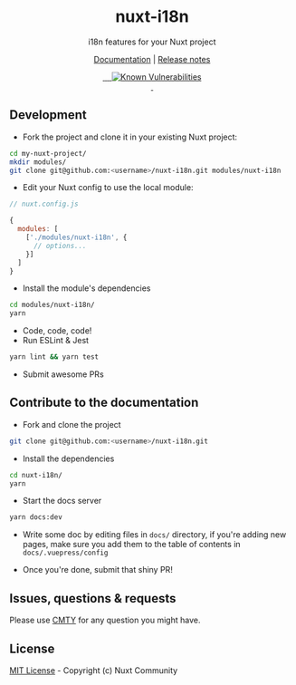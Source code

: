 <h1 align="center" >nuxt-i18n</h1>
<p align="center">i18n features for your Nuxt project</p>

<p align="center">
<a href="https://nuxt-community.github.io/nuxt-i18n/">Documentation</a> | <a href="./CHANGELOG.md">Release notes</a>
</p>


<p align="center">
<a href="https://david-dm.org/nuxt-community/nuxt-i18n">
    <img alt="" src="https://david-dm.org/nuxt-community/nuxt-i18n/status.svg?style=flat-square">
</a>
<a href="https://standardjs.com">
    <img alt="" src="https://img.shields.io/badge/code_style-standard-brightgreen.svg?style=flat-square">
</a>
<a href="https://circleci.com/gh/nuxt-community/nuxt-i18n">
    <img alt="" src="https://img.shields.io/circleci/project/github/nuxt-community/nuxt-i18n.svg?style=flat-square">
</a>
<a href="https://codecov.io/gh/nuxt-community/nuxt-i18n">
    <img alt="" src="https://img.shields.io/codecov/c/github/nuxt-community/nuxt-i18n.svg?style=flat-square">
</a>
<a href="https://snyk.io/test/github/nuxt-community/nuxt-i18n"><img src="https://snyk.io/test/github/nuxt-community/nuxt-i18n/badge.svg" alt="Known Vulnerabilities" data-canonical-src="https://snyk.io/test/github/nuxt-community/nuxt-i18n" style="max-width:100%;"/></a>
<br>
<a href="https://npmjs.com/package/nuxt-i18n">
    <img alt="" src="https://img.shields.io/npm/v/nuxt-i18n/latest.svg?style=flat-square">
</a>
<a href="https://npmjs.com/package/nuxt-i18n">
    <img alt="" src="https://img.shields.io/npm/dt/nuxt-i18n.svg?style=flat-square">
</a>
</p>

## Development

- Fork the project and clone it in your existing Nuxt project:

```sh
cd my-nuxt-project/
mkdir modules/
git clone git@github.com:<username>/nuxt-i18n.git modules/nuxt-i18n
```

- Edit your Nuxt config to use the local module:

```js
// nuxt.config.js

{
  modules: [
    ['./modules/nuxt-i18n', {
      // options...
    }]
  ]
}
```

- Install the module's dependencies

```sh
cd modules/nuxt-i18n/
yarn
```

- Code, code, code!
- Run ESLint & Jest

```sh
yarn lint && yarn test
```

- Submit awesome PRs

## Contribute to the documentation

- Fork and clone the project

```sh
git clone git@github.com:<username>/nuxt-i18n.git
```

- Install the dependencies

```sh
cd nuxt-i18n/
yarn
```

- Start the docs server

```sh
yarn docs:dev
```

- Write some doc by editing files in `docs/` directory, if you're adding new pages, make sure you add them to the table of contents in `docs/.vuepress/config`

- Once you're done, submit that shiny PR!

## Issues, questions & requests

Please use [CMTY](https://cmty.app/nuxt/nuxt-i18n/issues) for any question you might have.


## License

[MIT License](./LICENSE) - Copyright (c) Nuxt Community
